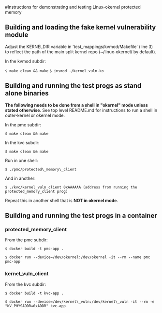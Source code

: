 #Instructions for demonstrating and testing Linux-okernel protected memory

## Building and loading the fake kernel vulnerability module

Adjust the KERNELDIR variable in 'test_mappings/kvmod/Makefile' (line
3) to reflect the path of the main split kernel repo (~/linux-okernel/
by default).

In the kvmod subdir:

`$ make clean && make`
`$ insmod ./kernel_vuln.ko`


## Building and running the test progs as stand alone binaries

**The following needs to be done from a shell in "okernel" mode unless
 stated otherwise**. See top level README.md for instructions to run a
 shell in outer-kernel or okernel mode.

In the pmc subdir:

`$ make clean && make`

In the kvc subdir:

`$ make clean && make`

Run in one shell:

`$ ./pmc/protected\_memory\_client`

And in another:

`$ ./kvc/kernel_vuln_client 0xAAAAAA (address from running the protected_memory_client prog)`

Repeat this in another shell that is **NOT in okernel mode**.


## Building and running the test progs in a container

### protected\_memory\_client

From the pmc subdir:

`$ docker build -t pmc-app .`

`$ docker run --device=/dev/okernel:/dev/okernel -it --rm --name pmc pmc-app`

### kernel\_vuln\_client

From the kvc subdir:

`$ docker build -t kvc-app .`

`$ docker run --device=/dev/kernel\_vuln:/dev/kernel\_vuln -it --rm -e "KV_PHYSADDR=0xADDR" kvc-app`
